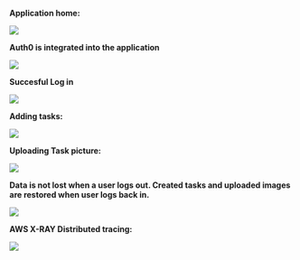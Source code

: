 **Application home:**

<img src="https://github.com/DudeGFA/deploy-severless-app/blob/main/Deployment%20screenshots/app%20home.jpg"/>

**Auth0 is integrated into the application**

<img src="https://github.com/DudeGFA/deploy-severless-app/blob/main/Deployment%20screenshots/Auth0%20authentication.jpg"/>

**Succesful Log in**

<img src="https://github.com/DudeGFA/deploy-severless-app/blob/main/Deployment%20screenshots/successful%20log%20in.jpg"/>

**Adding tasks:**

<img src="https://github.com/DudeGFA/deploy-severless-app/blob/main/Deployment%20screenshots/adding%20tasks.jpg"/>

**Uploading Task picture:**

<img src="https://github.com/DudeGFA/deploy-severless-app/blob/main/Deployment%20screenshots/Uploading%20task%20picture.jpg"/>

**Data is not lost when a user logs out. Created tasks and uploaded images are restored when user logs back in.**

<img src="https://github.com/DudeGFA/deploy-severless-app/blob/main/Deployment%20screenshots/user%20data%20is%20retained.jpg"/>

**AWS X-RAY Distributed tracing:**

<img src="https://github.com/DudeGFA/deploy-severless-app/blob/main/Deployment%20screenshots/AWS%20X-RAY%20tracing.jpg"/>

